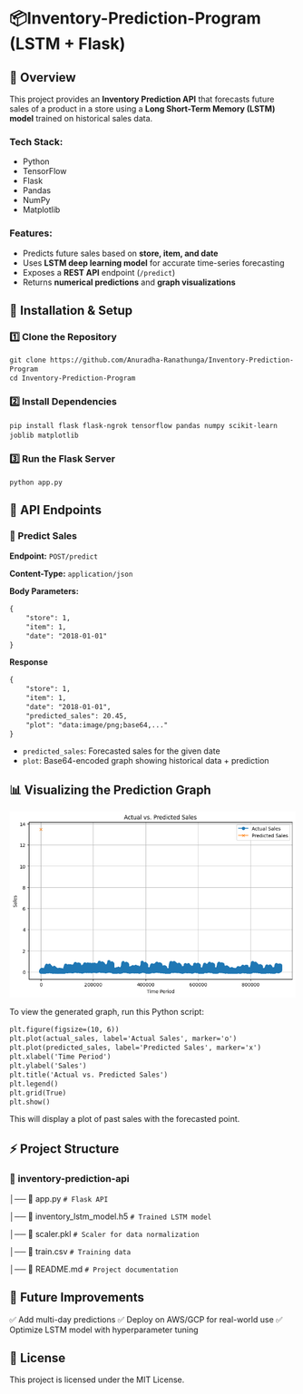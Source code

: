 # 📦Inventory-Prediction-Program (LSTM + Flask) 

## 🔹 Overview
This project provides an **Inventory Prediction API** that forecasts future sales of a product in a store using a **Long Short-Term Memory (LSTM) model** trained on historical sales data.  

### Tech Stack: 
- Python
- TensorFlow
- Flask
- Pandas
- NumPy
- Matplotlib
    
### Features:
- Predicts future sales based on **store, item, and date**  
- Uses **LSTM deep learning model** for accurate time-series forecasting  
- Exposes a **REST API** endpoint (`/predict`)  
- Returns **numerical predictions** and **graph visualizations**  

## 🚀 **Installation & Setup**  

### 1️⃣ **Clone the Repository**  
```
git clone https://github.com/Anuradha-Ranathunga/Inventory-Prediction-Program
cd Inventory-Prediction-Program
```

### 2️⃣ Install Dependencies
`pip install flask flask-ngrok tensorflow pandas numpy scikit-learn joblib matplotlib`

### 3️⃣ Run the Flask Server
`python app.py`

## 📡 API Endpoints

### 🔹 Predict Sales

**Endpoint:** `POST/predict`

**Content-Type:** `application/json`

**Body Parameters:**
```
{
    "store": 1,
    "item": 1,
    "date": "2018-01-01"
}
```

**Response**

```
{
    "store": 1,
    "item": 1,
    "date": "2018-01-01",
    "predicted_sales": 20.45,
    "plot": "data:image/png;base64,..."
}
```

- `predicted_sales`: Forecasted sales for the given date
- `plot`: Base64-encoded graph showing historical data + prediction

## 📊 Visualizing the Prediction Graph

![image alt](https://github.com/Anuradha-Ranathunga/Inventory-Prediction-Program/blob/ad344e32261f1e89a1d2d23f1e36dca2a2f245c9/Inventory.png)

To view the generated graph, run this Python script:
```
plt.figure(figsize=(10, 6))
plt.plot(actual_sales, label='Actual Sales', marker='o')
plt.plot(predicted_sales, label='Predicted Sales', marker='x')
plt.xlabel('Time Period')
plt.ylabel('Sales')
plt.title('Actual vs. Predicted Sales')
plt.legend()
plt.grid(True)
plt.show()
```


This will display a plot of past sales with the forecasted point.

## ⚡ Project Structure

### 📂 inventory-prediction-api

│── 📄 app.py               `# Flask API`

│── 📄 inventory_lstm_model.h5  `# Trained LSTM model`

│── 📄 scaler.pkl           `# Scaler for data normalization`

│── 📄 train.csv            `# Training data`

│── 📄 README.md            `# Project documentation`


## 🤖 Future Improvements
✅ Add multi-day predictions
✅ Deploy on AWS/GCP for real-world use
✅ Optimize LSTM model with hyperparameter tuning

## 📜 License
This project is licensed under the MIT License.













